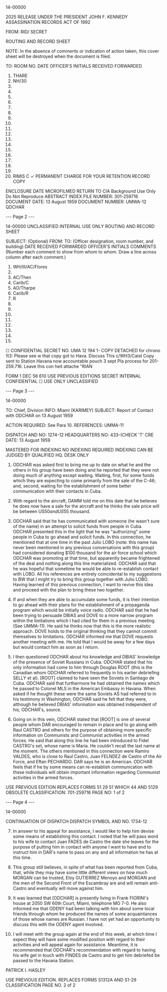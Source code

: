 14-00000

2025 RELEASE UNDER THE PRESIDENT JOHN F. KENNEDY ASSASSINATION RECORDS ACT OF 1992

FROM: RID/
SECRET

ROUTING AND RECORD SHEET

NOTE: In the absence of comments or indication of action taken, this cover sheet will be destroyed when the document is filed.

TO:
ROOM NO.
DATE
OFFICER'S INITIALS
RECEIVED
FORWARDED

1. THARE
2. NH/30
3.
4.
5.
6.
7.
8.
9.
10.
11.
12.
13.
14.
15.
16.
17.
18.
19.
20. RIMIS
C
✓ PERMANENT CHARGE
FOR YOUR RETENTION
RECORD COPY

ENCLOSURE
DATE MICROFILMED
RETURN TO CIA
Background Use Only
Do Not Reproduce
ABSTRACT
INDEX
FILE NUMBER: 301-259716
DOCUMENT DATE: 13 August 1959
DOCUMENT NUMBER: UMWA-12
QDCHAR

--- Page 2 ---

14-00000
UNCLASSIFIED
INTERNAL USE ONLY
ROUTING AND RECORD SHEET

SUBJECT: (Optional)
FROM:
TO: (Officer designation, room number, and building)
DATE RECEIVED
FORWARDED
OFFICER'S INITIALS
COMMENTS (Number each comment to show from whom to whom. Draw a line across column after each comment.)

1. WH/III/AC/Flores
2.
3. AC/Then
4. Carib/C
5. AO/Tharpe
6. Carib/R
7. R
8.
9.
10.
11.
12.
13.
14.
15.

☐ CONFIDENTIAL
SECRET
NO. UMA 12
194
1- COPY DETACHED for chrono
1t3: Please see w that copy got to Hava. Discuss This c/WH3/Caist
Copy sent to Station Havana now accountable pouch 3 sept
Pla process for 201-259.716. Leave this con heit attache "RIAN

FORM 1 DEC 56 610
USE PREVIOUS EDITIONS
SECRET
INTERNAL
CONFIDENTIAL ☐ USE ONLY
UNCLASSIFIED

--- Page 3 ---

14-00000

TO: Chief, Division
INFO: Miami (KARIMEY)
SUBJECT: Report of Contact with ODCHAR on 13 August 1959

ACTION REQUIRED: See Para 10.
REFERENCES: UMMA-11

DISPATCH AND NO: 1274-12
HEADQUARTERS NO: 433-(CHECK 'T' CRE
DATE: 13 August 1959

MASTERED FOR INDEXING
NO INDEXING REQUIRED
INDEXING CAN BE JUDGED BY QUALIFIED HQ. DESK ONLY

1. ODCHAR was asked first to bring me up to date on what he and the others in his group have been doing and he reported that they were not doing much of anything except waiting. Waiting, first, for some funds which they are expecting to come primarily from the sale of the C-46; and, second, waiting for the establishment of some better communication with their contacts in Cuba.

2. With regard to the aircraft, DAMM told me on this date that he believes he does now have a sale for the aircraft and he thinks the sale price will be between US$50 and US$55 thousand.

3. ODCHAR said that he has communicated with someone (he wasn't sure of the name) in an attempt to solicit funds from people in Cuba. ODCHAR presented this in the light that he was "authorizing" some people in Cuba to go ahead and solicit funds. In this connection, he mentioned that at one time in the past Julio LOBO (note: this name has never been mentioned in any previous conversations with this group) had considered donating $100 thousand for the air force school which ODCHAR was promoting at that time, but apparently became frightened of the deal and nothing along this line materialized. ODCHAR said that he was hopeful that sometime he would be able to re-establish contact with LOBO. All his references are entirely coincidental to my suggestions to BW that I might try to bring this group together with Julio LOBO. Having learned of this previous connection, I want to revive this idea and proceed with the plan to bring these two together.

4. If and when they are able to accumulate some funds, it is their intention to go ahead with their plans for the establishment of a propaganda program which would be initially voice radio. ODCHAR said that he had been trying to persuade DBIAS and DOVE to a more narrow program within the limitations which I had cited for them in a previous meeting (See UMMA-11). He said he thinks now that this is the more realistic approach. DOVE holds to the original thinking that they cannot commit themselves to limitations. ODCHAR informed me that DOVE requests another meeting with me. He told that I would be away for a few days but would contact him as soon as I return.

5. I then questioned ODCHAR about his knowledge and DBIAS' knowledge of the presence of Soviet Russians in Cuba. ODCHAR stated that his only information had come to him through Douglas ROOT (this is the Canadian whom ODCHAR referred to frequently in his earlier debriefing SELLY et al). [ROOT] claimed to have seen the Soviets in Santiago de Cuba. ODCHAR said that furthermore he had obtained the names which he passed to Colonel MLS in the American Embassy in Havana. When asked if he thought these were the same Soviets AS had referred to in his testimony in Washington, ODCHAR said he felt that they were, although he believed DBIAS' information was obtained independent of his, ODCHAR's, source.

6. Going on in this vein, ODCHAR stated that [ROOT] is one of several people whom DAR encouraged to remain in place and to go along with Raul CASTRO and others for the purpose of obtaining more specific information on Communists and Communist activities in the armed forces. He said that along this line he had been introduced to Fidel CASTRO's set, whose name is Maria. He couldn't recall the last name at the moment. The others mentioned in this connection were Ramiro VALDES, who is close to Raul Castro, Juan FELNDEZ de Castro of the Air Force, and Eftan PECHARDO. DAR says he is an American. ODCHAR feels that if he by some means can re-establish communication with these individuals will obtain important information regarding Communist activities in the armed forces.

USE PREVIOUS EDITION
REPLACES FORMS
51 29 51
WHICH 44
AND 5129
OBSOLETE
CLASSIFICATION: 701-259716
PAGE NO: 1 of 2

--- Page 4 ---

14-00000

CONTINUATION OF DISPATCH
DISPATCH SYMBOL AND NO. 1734-12

7. In answer to his appeal for assistance, I would like to help him devise some means of establishing this contact. I noted that he will pass word to his wife to contact Juan FADES de Castro the date she leaves for the purpose of putting him in contact with anyone I want to have and to instruct him in DAR's name to pass on any and all information he has at this time.

8. This group still believes, in spite of what has been reported from Cuba, that, while they may have some little different views on how much MORGAN can be trusted, Eloy GUTIERREZ Menoyo and MORGAN and the men of the Second Front of the Escambray are and will remain anti-Castro and eventually will move against him.

9. It was learned that [ODCHAR] is presently living in Frank FIORINI's house at 2050 SW 60th Court, Miami, telephone MO 7-0. He also informed me that ODENY had been talking with him about some local friends through whom he produced the names of some acquaintances of those whose names are Russian. I have not yet had an opportunity to discuss this with the ODENY agent involved.

10. I will meet with the group again at the end of this week, at which time I expect they will have some modified position with regard to their activities and will appeal again for assistance. Meantime, it is recommended that ODCHAR's recommendation with regard to having his wife get in touch with FINDES de Castro and to get him debriefed be passed to the Havana Station.

PATRICK I. HASLEY

USE PREVIOUS EDITION.
REPLACES FORMS
S1312A AND S1-29
CLASSIFICATION
PAGE NO. 2 of 2
